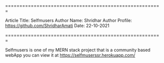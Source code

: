 
=======================================================

Article Title: Selfmusers
Author Name: Shridhar
Author Profile: https://github.com/ShridharAmati
Date: 22-10-2021

=======================================================

Selfmusers is one of my MERN stack project that is a community based webApp you can view it at
https://selfmuserssr.herokuapp.com/



